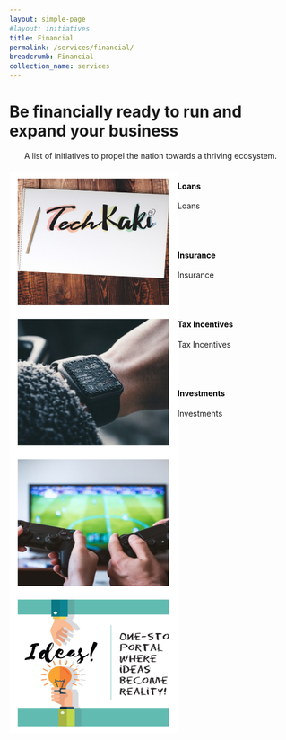 ```yaml
---
layout: simple-page
#layout: initiatives
title: Financial
permalink: /services/financial/
breadcrumb: Financial
collection_name: services
---
```

<h1><div class="has-text-centered has-text-weight-bold">Be financially ready to run and expand your business</div></h1>

<center>A list of initiatives to propel the nation towards a thriving ecosystem.</center>

<div>
<img src="/images/programmes/products-and-services/5.jpg" align="left" style="width:300px;height:250px;">
<h4 style="color:black"><br />Loans</h4>
<span style="font-size:100%;">Loans<br /></span>
</div>
<br />
<br />

<div>
<img src="/images/programmes/products-and-services/6.jpg" align="left" style="width:300px;height:250px;">
<h4 style="color:black"><br />Insurance</h4>
<span style="font-size:100%;">Insurance<br /></span>
</div>
<br />
<br />

<div>
<img src="/images/programmes/products-and-services/7.jpg" align="left" style="width:300px;height:250px;">
<h4 style="color:black"><br />Tax Incentives</h4>
<span style="font-size:100%;">Tax Incentives<br /></span>
</div>
<br />
<br />

<div>
<img src="/images/programmes/products-and-services/3.jpg" align="left" style="width:300px;height:250px;">
<h4 style="color:black"><br />Investments</h4>
<span style="font-size:100%;">Investments<br /></span>
</div>
